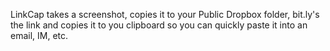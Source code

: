 LinkCap takes a screenshot, copies it to your Public Dropbox folder, bit.ly's the link and copies it to you clipboard so you can quickly paste it into an email, IM, etc.
